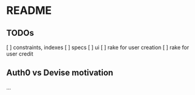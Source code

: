 # README
## TODOs
[ ] constraints, indexes
[ ] specs
[ ] ui
[ ] rake for user creation
[ ] rake for user credit

## Auth0 vs Devise motivation
...
